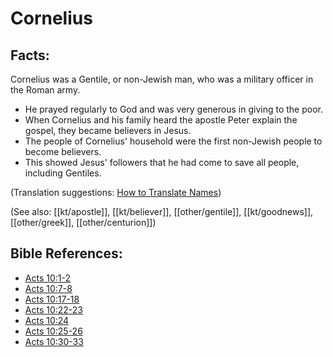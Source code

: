 # Cornelius #

## Facts: ##

Cornelius was a Gentile, or non-Jewish man, who was a military officer in the Roman army.

* He prayed regularly to God and was very generous in giving to the poor.
* When Cornelius and his family heard the apostle Peter explain the gospel, they became believers in Jesus.
* The people of Cornelius' household were the first non-Jewish people to become believers.
* This showed Jesus' followers that he had come to save all people, including Gentiles.

(Translation suggestions: [How to Translate Names](en/ta-vol1/translate/man/translate-names))

(See also: [[kt/apostle]], [[kt/believer]], [[other/gentile]], [[kt/goodnews]], [[other/greek]], [[other/centurion]])

## Bible References: ##

* [Acts 10:1-2](en/tn/act/help/10/01)
* [Acts 10:7-8](en/tn/act/help/10/07)
* [Acts 10:17-18](en/tn/act/help/10/17)
* [Acts 10:22-23](en/tn/act/help/10/22)
* [Acts 10:24](en/tn/act/help/10/24)
* [Acts 10:25-26](en/tn/act/help/10/25)
* [Acts 10:30-33](en/tn/act/help/10/30)